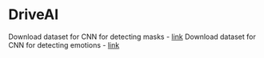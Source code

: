 # DriveAI

Download dataset for CNN for detecting masks - [link](https://www.google.com/search?q=to+do&oq=to+do&aqs=chrome..69i57j0l3j46j69i60l3.779j0j7&sourceid=chrome&ie=UTF-8)
Download dataset for CNN for detecting emotions - [link](https://www.google.com/search?)
